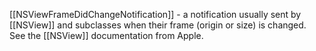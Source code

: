 [[NSViewFrameDidChangeNotification]] - a notification usually sent by [[NSView]] and subclasses when their frame (origin or size) is changed.
See the [[NSView]] documentation from Apple.